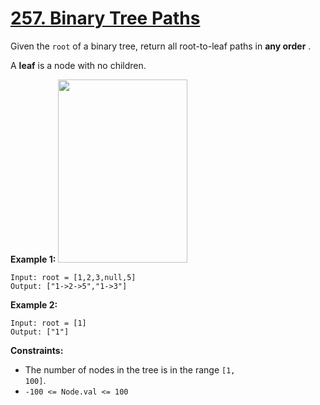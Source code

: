 # [257. Binary Tree Paths](https://leetcode.com/problems/binary-tree-paths/description/)

Given the <code>root</code> of a binary tree, return all root-to-leaf paths in **any order** .

A **leaf**  is a node with no children.

**Example 1:** 
<img alt="" src="https://assets.leetcode.com/uploads/2021/03/12/paths-tree.jpg" style="width: 207px; height: 293px;">

```
Input: root = [1,2,3,null,5]
Output: ["1->2->5","1->3"]
```

**Example 2:** 

```
Input: root = [1]
Output: ["1"]
```

**Constraints:** 

- The number of nodes in the tree is in the range <code>[1, 100]</code>.
- <code>-100 <= Node.val <= 100</code>